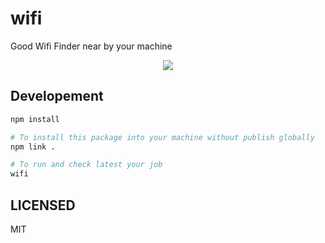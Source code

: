 # wifi

Good Wifi Finder near by your machine

<center>
  <img src="./medias/usage.gif" />
</center>

## Developement

```bash
npm install

# To install this package into your machine without publish globally
npm link .

# To run and check latest your job
wifi
```

## LICENSED

MIT